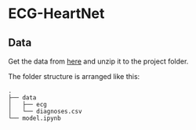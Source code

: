# ECG-HeartNet

## Data
Get the data from [here](https://seafile.purplecircle.xyz/d/43fa61af9f724398a476/) and unzip it to the project folder.

The folder structure is arranged like this:

```
.
├── data
│   ├── ecg
│   └── diagnoses.csv
└── model.ipynb
```